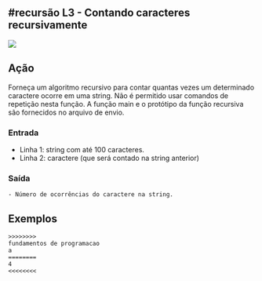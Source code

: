 ## #recursão L3 - Contando caracteres recursivamente


![](https://raw.githubusercontent.com/qxcodefup/arcade/master/base/140/__capa.jpg)

## Ação

Forneça um algoritmo recursivo para contar quantas vezes um determinado caractere ocorre em uma string. Não é permitido usar comandos de repetição nesta função. A função main e o protótipo da função recursiva são fornecidos no arquivo de envio.

### Entrada

- Linha 1: string com até 100 caracteres.
- Linha 2: caractere (que será contado na string anterior)

### Saída

    - Número de ocorrências do caractere na string.

## Exemplos

```
>>>>>>>>
fundamentos de programacao
a
========
4
<<<<<<<<
```

#
